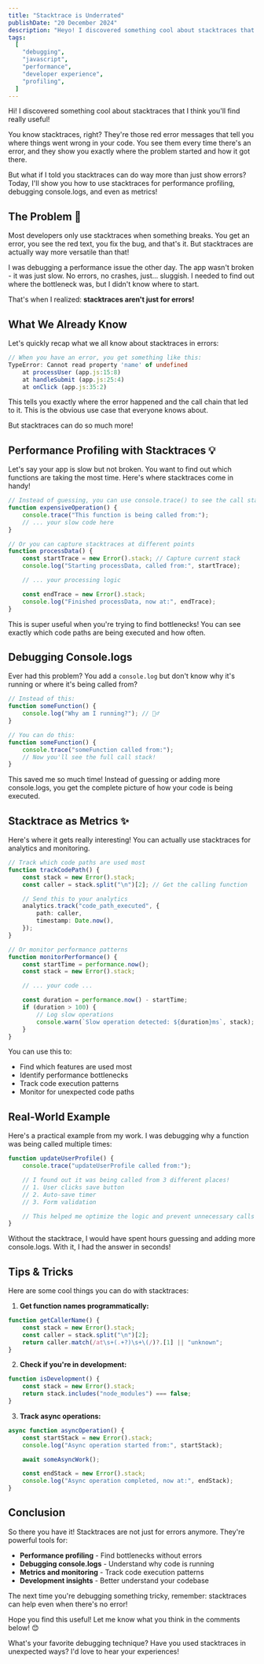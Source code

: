 ```yaml
---
title: "Stacktrace is Underrated"
publishDate: "20 December 2024"
description: "Heyo! I discovered something cool about stacktraces that I think you'll find really useful! They're not just for errors anymore."
tags:
  [
    "debugging",
    "javascript",
    "performance",
    "developer experience",
    "profiling",
  ]
---
```


Hi! I discovered something cool about stacktraces that I think you'll find really useful!

You know stacktraces, right? They're those red error messages that tell you where things went wrong in your code. You see them every time there's an error, and they show you exactly where the problem started and how it got there.

But what if I told you stacktraces can do way more than just show errors? Today, I'll show you how to use stacktraces for performance profiling, debugging console.logs, and even as metrics!

## The Problem 🚨

Most developers only use stacktraces when something breaks. You get an error, you see the red text, you fix the bug, and that's it. But stacktraces are actually way more versatile than that!

I was debugging a performance issue the other day. The app wasn't broken - it was just slow. No errors, no crashes, just... sluggish. I needed to find out where the bottleneck was, but I didn't know where to start.

That's when I realized: **stacktraces aren't just for errors!**

## What We Already Know

Let's quickly recap what we all know about stacktraces in errors:

```ts
// When you have an error, you get something like this:
TypeError: Cannot read property 'name' of undefined
    at processUser (app.js:15:8)
    at handleSubmit (app.js:25:4)
    at onClick (app.js:35:2)
```

This tells you exactly where the error happened and the call chain that led to it. This is the obvious use case that everyone knows about.

But stacktraces can do so much more!

## Performance Profiling with Stacktraces 💡

Let's say your app is slow but not broken. You want to find out which functions are taking the most time. Here's where stacktraces come in handy!

```ts
// Instead of guessing, you can use console.trace() to see the call stack
function expensiveOperation() {
	console.trace("This function is being called from:");
	// ... your slow code here
}

// Or you can capture stacktraces at different points
function processData() {
	const startTrace = new Error().stack; // Capture current stack
	console.log("Starting processData, called from:", startTrace);

	// ... your processing logic

	const endTrace = new Error().stack;
	console.log("Finished processData, now at:", endTrace);
}
```

This is super useful when you're trying to find bottlenecks! You can see exactly which code paths are being executed and how often.

## Debugging Console.logs

Ever had this problem? You add a `console.log` but don't know why it's running or where it's being called from?

```ts
// Instead of this:
function someFunction() {
	console.log("Why am I running?"); // 🤷‍♂️
}

// You can do this:
function someFunction() {
	console.trace("someFunction called from:");
	// Now you'll see the full call stack!
}
```

This saved me so much time! Instead of guessing or adding more console.logs, you get the complete picture of how your code is being executed.

## Stacktrace as Metrics ✨

Here's where it gets really interesting! You can actually use stacktraces for analytics and monitoring.

```ts
// Track which code paths are used most
function trackCodePath() {
	const stack = new Error().stack;
	const caller = stack.split("\n")[2]; // Get the calling function

	// Send this to your analytics
	analytics.track("code_path_executed", {
		path: caller,
		timestamp: Date.now(),
	});
}

// Or monitor performance patterns
function monitorPerformance() {
	const startTime = performance.now();
	const stack = new Error().stack;

	// ... your code ...

	const duration = performance.now() - startTime;
	if (duration > 100) {
		// Log slow operations
		console.warn(`Slow operation detected: ${duration}ms`, stack);
	}
}
```

You can use this to:

- Find which features are used most
- Identify performance bottlenecks
- Track code execution patterns
- Monitor for unexpected code paths

## Real-World Example

Here's a practical example from my work. I was debugging why a function was being called multiple times:

```ts
function updateUserProfile() {
	console.trace("updateUserProfile called from:");

	// I found out it was being called from 3 different places!
	// 1. User clicks save button
	// 2. Auto-save timer
	// 3. Form validation

	// This helped me optimize the logic and prevent unnecessary calls
}
```

Without the stacktrace, I would have spent hours guessing and adding more console.logs. With it, I had the answer in seconds!

## Tips & Tricks

Here are some cool things you can do with stacktraces:

1. **Get function names programmatically:**

```ts
function getCallerName() {
	const stack = new Error().stack;
	const caller = stack.split("\n")[2];
	return caller.match(/at\s+(.+?)\s+\(/)?.[1] || "unknown";
}
```

2. **Check if you're in development:**

```ts
function isDevelopment() {
	const stack = new Error().stack;
	return stack.includes("node_modules") === false;
}
```

3. **Track async operations:**

```ts
async function asyncOperation() {
	const startStack = new Error().stack;
	console.log("Async operation started from:", startStack);

	await someAsyncWork();

	const endStack = new Error().stack;
	console.log("Async operation completed, now at:", endStack);
}
```

## Conclusion

So there you have it! Stacktraces are not just for errors anymore. They're powerful tools for:

- **Performance profiling** - Find bottlenecks without errors
- **Debugging console.logs** - Understand why code is running
- **Metrics and monitoring** - Track code execution patterns
- **Development insights** - Better understand your codebase

The next time you're debugging something tricky, remember: stacktraces can help even when there's no error!

Hope you find this useful! Let me know what you think in the comments below! 😊

What's your favorite debugging technique? Have you used stacktraces in unexpected ways? I'd love to hear your experiences!
